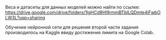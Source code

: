 Веса и датасеты для данных моделей можно найти по ссылке: https://drive.google.com/drive/folders/1lgHCd8HI9rmmBTbILQDmte4iFwbOLW3L?usp=sharing

Обучение нейронной сети для решения второй части задания производилось на Kaggle ввиду достижения лимита на Google Colab.
